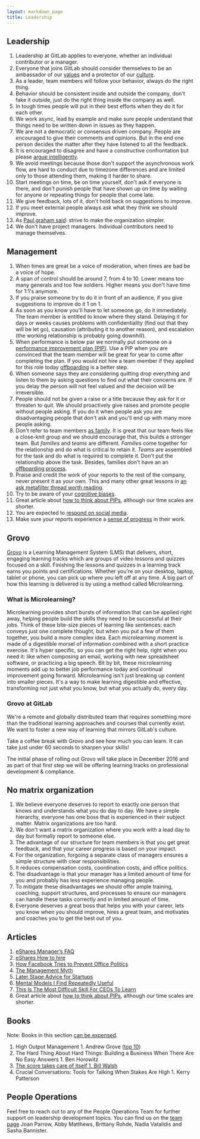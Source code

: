 ```yaml
---
layout: markdown_page
title: Leadership
---
```


## Leadership

1. Leadership at GitLab applies to everyone, whether an individual contributor or a manager.
1. Everyone that joins GitLab should consider themselves to be an ambassador of our [values](https://about.gitlab.com/handbook/#values) and a protector of our [culture](https://about.gitlab.com/culture/).
1. As a leader, team members will follow your behavior, always do the right thing.
1. Behavior should be consistent inside and outside the company, don't fake it outside, just do the right thing inside the company as well.
1. In tough times people will put in their best efforts when they do it for each other.
1. We work async, lead by example and make sure people understand that things need to be written down in issues as they happen.
1. We are not a democratic or consensus driven company. People are encouraged to give their comments and opinions. But in the end one person decides the matter after they have listened to all the feedback.
1. It is encouraged to disagree and have a constructive confrontation but please [argue intelligently](https://www.brainpickings.org/2014/03/28/daniel-dennett-rapoport-rules-criticism/).
1. We avoid meetings because those don't support the asynchronous work flow, are hard to conduct due to timezone differences and are limited only to those attending them, making it harder to share.
1. Start meetings on time, be on time yourself, don't ask if everyone is there, and don't punish people that have shown up on time by waiting for anyone or repeating things for people that come late.
1. We give feedback, lots of it, don't hold back on suggestions to improve.
1. If you meet external people always ask what they think we should improve.
1. As [Paul graham said](https://twitter.com/paulg/status/802102152319606784): strive to make the organization simpler.
1. We don't have project managers. Individual contributors need to manage themselves.

## Management

1. When times are great be a voice of moderation, when times are bad be a voice of hope.
1. A span of control should be around 7, from 4 to 10. Lower means too many generals and too few soldiers. Higher means you don't have time for 1:1's anymore.
1. If you praise someone try to do it in front of an audience, if you give suggestions to improve do it 1 on 1.
1. As soon as you know you'll have to let someone go, do it immediately. The team member is entitled to know where they stand. Delaying it for days or weeks causes problems with confidentiality (find out that they will be let go), causation (attributing it to another reason), and escalation (the working relationship is probably going downhill).
1. When performance is below par we normally put someone on a [performance improvement plan (PIP)](https://about.gitlab.com/handbook/underperformance/). Use a PIP when you are convinced that the team member will be great for year to come after completing the plan. If you would not hire a team member if they applied for this role today [offboarding](https://about.gitlab.com/handbook/offboarding/) is a better step.
1. When someone says they are considering quitting drop everything and listen to them by asking questions to find out what their concerns are. If you delay the person will not feel valued and the decision will be irreversible.
1. People should not be given a raise or a title because they ask for it or threaten to quit. We should proactively give raises and promote people without people asking. If you do it when people ask you are disadvantaging people that don't ask and you'll end up with many more people asking.
1. Don't refer to team members [as family](https://hbr.org/2014/06/your-company-is-not-a-family). It is great that our team feels like a close-knit group and we should encourage that, this builds a stronger team. But _families_ and _teams_ are different. _Families_ come together for the relationship and do what is critical to retain it. _Teams_ are assembled for the task and do what is required to complete it. Don't put the relationship above the task. Besides, families don't have an an [offboarding process](https://about.gitlab.com/handbook/offboarding/).
1. Praise and credit the work of your reports to the rest of the company, never present it as your own. This and many other great lessons in [an ask metafilter thread worth reading](http://ask.metafilter.com/300002/My-best-manager-did-this).
1. Try to be aware of your [cognitive biases](https://betterhumans.coach.me/cognitive-bias-cheat-sheet-55a472476b18).
1. Great article about [how to think about PIPs](https://mfbt.ca/how-i-talk-to-leaders-about-firing-people-8149dfcb035b), although our time scales are shorter.
1. You are expected to [respond on social media](https://about.gitlab.com/handbook/marketing/social-media-guidelines/).
1. Make sure your reports experience a [sense of progress](http://tomtunguz.com/progress-principle/) in their work.

## Grovo

[Grovo](https://www.grovo.com/) is a Learning Management System (LMS) that delivers, short, engaging learning tracks which are groups of video lessons and quizzes focused on a skill. Finishing the lessons and quizzes in a learning track earns you points and certifications. Whether you're on your desktop, laptop, tablet or phone, you can pick up where you left off at any time. A big part of how this learning is delivered is by using a method called Microlearning.

### What is Microlearning?

Microlearning provides short bursts of information that can be applied right away, helping people build the skills they need to be successful at their jobs.
Think of these bite-size pieces of learning like sentences: each conveys just one complete thought, but when you put a few of them together, you build a more complex idea.
Each microlearning moment is made of a digestible morsel of information combined with a short practice exercise.
It's hyper specific, so you can get the right help, right when you need it: like when composing an email, working with new spreadsheet software, or practicing a big speech.
Bit by bit, these microlearning moments add up to better job performance today and continual improvement going forward.
Microlearning isn't just breaking up content into smaller pieces.
It's a way to make learning digestible and effective, transforming not just what you know, but what you actually do, every day.

### Grovo at GitLab

We're a remote and globally distributed team that requires something more than the traditional learning approaches and courses that currently exist. We want to foster a new way of learning that mirrors GitLab's culture.

Take a coffee break with Grovo and see how much you can learn.  It can take just under 60 seconds to sharpen your skills!

The initial phase of rolling out Grovo will take place in December 2016 and as part of that first step we will be offering learning tracks on professional development & compliance.

## No matrix organization

1. We believe everyone deserves to report to exactly one person that knows and understands what you do day to day. We have a simple hierarchy, everyone has one boss that is experienced in their subject matter. Matrix organizations are too hard.
1. We don't want a matrix organization where you work with a lead day to day but formally report to someone else.
1. The advantage of our structure for team members is that you get great feedback, and that your career progress is based on your impact.
1. For the organization, forgoing a separate class of managers ensures a simple structure with clear responsibilities.
1. It reduces compensation costs, coordination costs, and office politics.
1. The disadvantage is that your manager has a limited amount of time for you and probably has less experience managing people.
1. To mitigate these disadvantages we should offer ample training, coaching, support structures, and processes to ensure our managers can handle these tasks correctly and in limited amount of time.
1. Everyone deserves a great boss that helps you with your career, lets you know when you should improve, hires a great team, and motivates and coaches you to get the best out of you.


## Articles

1. [eShares Manager’s FAQ](https://readthink.com/a-managers-faq-35858a229f84)
1. [eShares How to hire](https://blog.esharesinc.com/how-to-hire-34f4ded5f176)
1. [How Facebook Tries to Prevent Office Politics](https://hbr.org/2016/06/how-facebook-tries-to-prevent-office-politics)
1. [The Management Myth](http://www.theatlantic.com/magazine/archive/2006/06/the-management-myth/304883/)
1. [Later Stage Advice for Startups](http://themacro.com/articles/2016/07/later-stage-advice-for-startups/)
1. [Mental Models I Find Repeatedly Useful](https://medium.com/@yegg/mental-models-i-find-repeatedly-useful-936f1cc405d)
1. [This Is The Most Difficult Skill For CEOs To Learn](http://www.businessinsider.com/whats-the-most-difficult-ceo-skill-managing-your-own-psychology-2011-4)
 1. Great article about [how to think about PIPs](https://mfbt.ca/how-i-talk-to-leaders-about-firing-people-8149dfcb035b), although our time scales are shorter.

## Books

Note: Books in this section [can be expensed](https://about.gitlab.com/handbook/#spending-company-money).
1. High Output Management 1. Andrew Grove ([top 10](https://getlighthouse.com/blog/andy-grove-quotes-leadership-high-output-management/))
1. The Hard Thing About Hard Things: Building a Business When There Are No Easy Answers 1. Ben Horowitz
1. [The score takes care of itself 1. Bill Walsh](http://coachjacksonspages.com/The%20Score%20Takes%20Care.pdf)
1. Crucial Conversations: Tools for Talking When Stakes Are High 1. Kerry Patterson


## People Operations

Feel free to reach out to any of the People Operations Team for further support on leadership development topics.  You can find us on the [team page](https://about.gitlab.com/team/) Joan Parrow, Abby Matthews, Brittany Rohde, Nadia Vatalidis and Sasha Bannister.

